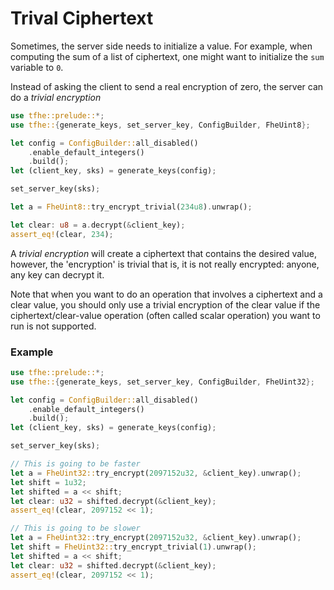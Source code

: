 # Trival Ciphertext

Sometimes, the server side needs to initialize a value.
For example, when computing the sum of a list of ciphertext,
one might want to initialize the `sum` variable to `0`.

Instead of asking the client to send a real encryption of zero,
the server can do a *trivial encryption*

```rust
use tfhe::prelude::*;
use tfhe::{generate_keys, set_server_key, ConfigBuilder, FheUint8};

let config = ConfigBuilder::all_disabled()
    .enable_default_integers()
    .build();
let (client_key, sks) = generate_keys(config);

set_server_key(sks);

let a = FheUint8::try_encrypt_trivial(234u8).unwrap();

let clear: u8 = a.decrypt(&client_key);
assert_eq!(clear, 234);
```

A *trivial encryption* will create a ciphertext that contains
the desired value, however, the 'encryption' is trivial that is,
it is not really encrypted: anyone, any key can decrypt it.

Note that when you want to do an operation that involves a ciphertext
and a clear value, you should only use a trivial encryption of the clear
value if the ciphertext/clear-value operation (often called scalar operation) you want to run is not supported.

### Example

```rust
use tfhe::prelude::*;
use tfhe::{generate_keys, set_server_key, ConfigBuilder, FheUint32};

let config = ConfigBuilder::all_disabled()
    .enable_default_integers()
    .build();
let (client_key, sks) = generate_keys(config);

set_server_key(sks);

// This is going to be faster
let a = FheUint32::try_encrypt(2097152u32, &client_key).unwrap();
let shift = 1u32;
let shifted = a << shift;
let clear: u32 = shifted.decrypt(&client_key);
assert_eq!(clear, 2097152 << 1);

// This is going to be slower
let a = FheUint32::try_encrypt(2097152u32, &client_key).unwrap();
let shift = FheUint32::try_encrypt_trivial(1).unwrap();
let shifted = a << shift;
let clear: u32 = shifted.decrypt(&client_key);
assert_eq!(clear, 2097152 << 1);
```
